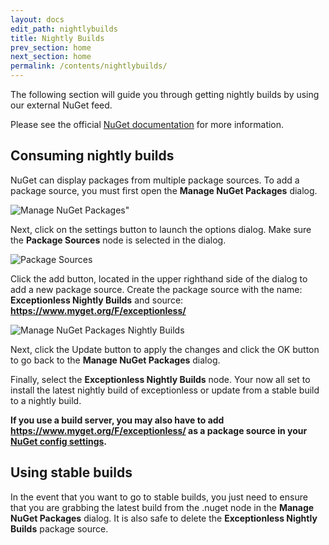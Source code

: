 ```yaml
---
layout: docs
edit_path: nightlybuilds
title: Nightly Builds
prev_section: home
next_section: home
permalink: /contents/nightlybuilds/
---
```


The following section will guide you through getting nightly builds by using our external NuGet feed.

Please see the official [NuGet documentation](http://docs.nuget.org/docs/start-here/Managing-NuGet-Packages-Using-The-Dialog "NuGet documentation") for more information.

## Consuming nightly builds

NuGet can display packages from multiple package sources. To add a package source, you must first open the **Manage NuGet Packages** dialog. 

![Manage NuGet Packages"](../../images/nightlybuilds/manage.nuget.packages.png "Manage NuGet Packages")

Next, click on the settings button to launch the options dialog. Make sure the **Package Sources** node is selected in the dialog.

![Package Sources](../../images/nightlybuilds/package.sources.png "Package Sources")

Click the add button, located in the upper righthand side of the dialog to add a new package source. Create the package source with the name: **Exceptionless Nightly Builds** and source: **https://www.myget.org/F/exceptionless/**

![Manage NuGet Packages Nightly Builds](../../images/nightlybuilds/manage.nuget.packages.nightly.png "Manage NuGet Packages Nightly Builds")

Next, click the Update button to apply the changes and click the OK button to go back to the **Manage NuGet Packages** dialog. 

Finally, select the **Exceptionless Nightly Builds** node. Your now all set to install the latest nightly build of exceptionless or update from a stable build to a nightly build.

**If you use a build server, you may also have to add https://www.myget.org/F/exceptionless/ as a package source in your  [NuGet config settings](http://docs.nuget.org/docs/reference/nuget-config-settings).**

## Using stable builds

In the event that you want to go to stable builds, you just need to ensure that you are grabbing the latest build from the .nuget node in the **Manage NuGet Packages** dialog. It is also safe to delete the **Exceptionless Nightly Builds** package source.
